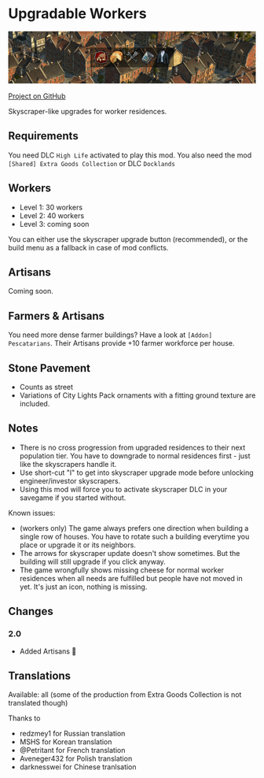 # Upgradable Workers

![](./banner.png)

[Project on GitHub](https://github.com/jakobharder/anno-1800-jakobs-mods)

Skyscraper-like upgrades for worker residences.

## Requirements

You need DLC `High Life` activated to play this mod.
You also need the mod `[Shared] Extra Goods Collection` or DLC `Docklands`

## Workers

- Level 1: 30 workers
- Level 2: 40 workers
- Level 3: coming soon

You can either use the skyscraper upgrade button (recommended), or the build menu as a fallback in case of mod conflicts.

## Artisans

Coming soon.

## Farmers & Artisans

You need more dense farmer buildings? Have a look at `[Addon] Pescatarians`.
Their Artisans provide +10 farmer workforce per house.

## Stone Pavement

- Counts as street
- Variations of City Lights Pack ornaments with a fitting ground texture are included.

## Notes

- There is no cross progression from upgraded residences to their next population tier.
  You have to downgrade to normal residences first - just like the skyscrapers handle it.
- Use short-cut "I" to get into skyscraper upgrade mode before unlocking engineer/investor skyscrapers.
- Using this mod will force you to activate skyscraper DLC in your savegame if you started without.

Known issues:

- (workers only) The game always prefers one direction when building a single row of houses. You have to rotate such a building everytime you place or upgrade it or its neighbors.
- The arrows for skyscraper update doesn't show sometimes. But the building will still upgrade if you click anyway.
- The game wrongfully shows missing cheese for normal worker residences when all needs are fulfilled but people have not moved in yet. It's just an icon, nothing is missing.


## Changes

### 2.0

- Added Artisans 🥳

## Translations

Available: all (some of the production from Extra Goods Collection is not translated though)

Thanks to
- redzmey1 for Russian translation
- MSHS for Korean translation
- @Petritant for French translation
- Aveneger432 for Polish translation
- darknesswei for Chinese tranlsation
